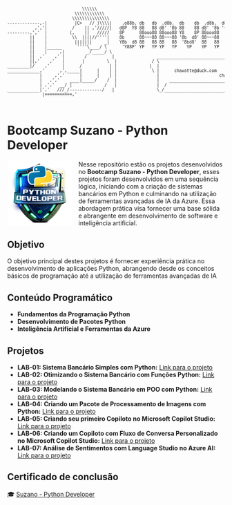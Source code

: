 <pre style="font-size: 0.6rem;">

                              \\\\\\
                           \\\\\\\\\\\\
                          \\\\\\\\\\\\\\\
-------------,-|           |C>   // )\\\\|    .o88b. db   db  .d8b.  db    db  .d8b.  d888888b d888888b d88888b
           ,','|          /    || ,'/////|   d8P  Y8 88   88 d8' '8b 88    88 d8' '8b '~~88~~' '~~88~~' 88'  
---------,','  |         (,    ||   /////    8P      88ooo88 88ooo88 Y8    8P 88ooo88    88       88    88ooooo 
         ||    |          \\  ||||//''''|    8b      88~~~88 88~~~88 '8b  d8' 88~~~88    88       88    88~~~~~ 
         ||    |           |||||||     _|    Y8b  d8 88   88 88   88  '8bd8'  88   88    88       88    88.   
         ||    |______      ''''\____/ \      'Y88P' YP   YP YP   YP    YP    YP   YP    YP       YP    Y88888P
         ||    |     ,|         _/_____/ \
         ||  ,'    ,' |        /          |                 ___________________________________________
         ||,'    ,'   |       |         \  |              / \                                           \ 
_________|/    ,'     |      /           | |             |  |                                            | 
_____________,'      ,',_____|      |    | |              \ |      chavatte@duck.com                     | 
             |     ,','      |      |    | |                |                        chavatte.42web.io   | 
             |   ,','    ____|_____/    /  |                |    ________________________________________|___
             | ,','  __/ |             /   |                |  /                                            /
_____________|','   ///_/-------------/   |                 \_/____________________________________________/ 
              |===========,'                                                                              
			  

</pre>

# **Bootcamp Suzano - Python Developer**

<img align="left" src="./assets/suzano_python_developer.png" width="150" height="auto" style="margin-right:15px" />

Nesse repositório estão os projetos desenvolvidos no **Bootcamp Suzano - Python Developer**, esses projetos foram desenvolvidos em uma sequência lógica, iniciando com a criação de sistemas bancários em Python e culminando na utilização de ferramentas avançadas de IA da Azure. Essa abordagem prática visa fornecer uma base sólida e abrangente em desenvolvimento de software e inteligência artificial.

## Objetivo

O objetivo principal destes projetos é fornecer experiência prática no desenvolvimento de aplicações Python, abrangendo desde os conceitos básicos de programação até a utilização de ferramentas avançadas de IA

## Conteúdo Programático

* **Fundamentos da Programação Python**
* **Desenvolvimento de Pacotes Python**
* **Inteligência Artificial e Ferramentas da Azure**

## **Projetos**

* **LAB-01: Sistema Bancário Simples com Python:** [Link para o projeto](./projects/LAB-01/README.md)
* **LAB-02: Otimizando o Sistema Bancário com Funções Python:** [Link para o projeto](./projects/LAB-02/README.md)
* **LAB-03: Modelando o Sistema Bancário em POO com Python:** [Link para o projeto](./projects/LAB-03/README.md)
* **LAB-04: Criando um Pacote de Processamento de Imagens com Python:** [Link para o projeto](./projects/LAB-04/README.md)
* **LAB-05: Criando seu primeiro Copiloto no Microsoft Copilot Studio:** [Link para o projeto](./projects/LAB-05/README.md)
* **LAB-06: Criando um Copiloto com Fluxo de Conversa Personalizado no Microsoft Copilot Studio:** [Link para o projeto](./projects/LAB-06/README.md)
* **LAB-07: Análise de Sentimentos com Language Studio no Azure AI:** [Link para o projeto](./projects/LAB-07/README.md)

## Certificado de conclusão

 🎓 [Suzano - Python Developer]()
